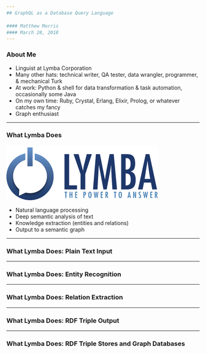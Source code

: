 ```yaml
---
## GraphQL as a Database Query Language

#### Matthew Morris
#### March 28, 2018
---
```

### About Me

* Linguist at Lymba Corporation
* Many other hats: technical writer, QA tester, data wrangler, programmer, & mechanical Turk
* At work: Python & shell for data transformation & task automation, occasionally some Java
* On my own time: Ruby, Crystal, Erlang, Elixir, Prolog, or whatever catches my fancy
* Graph enthusiast 
---
### What Lymba Does 

![Lymba](assets/logo--lymba-w400.png)

* Natural language processing
* Deep semantic analysis of text
* Knowledge extraction (entities and relations)
* Output to a semantic graph 
---
### What Lymba Does: Plain Text Input
---
### What Lymba Does: Entity Recognition 
---
### What Lymba Does: Relation Extraction
---
### What Lymba Does: RDF Triple Output
---
### What Lymba Does: RDF Triple Stores and Graph Databases
